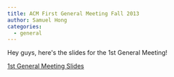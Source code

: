 ```yaml
---
title: ACM First General Meeting Fall 2013
author: Samuel Hong
categories:
  - general
---
```


Hey guys, here's the slides for the 1st General Meeting!

<a href="http://slid.es/acmucr/acm-first-general-meeting">1st General Meeting Slides</a>
